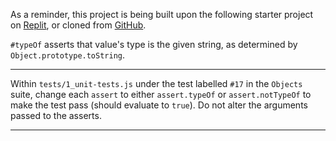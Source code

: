 <div class="challenge-instructions"><div><section id="description">
<p>As a reminder, this project is being built upon the following starter project on <a href="https://replit.com/github/freeCodeCamp/boilerplate-mochachai" rel="noopener noreferrer nofollow" target="_blank">Replit</a>, or cloned from <a href="https://github.com/freeCodeCamp/boilerplate-mochachai/" rel="noopener noreferrer nofollow" target="_blank">GitHub</a>.</p>
<p><code>#typeOf</code> asserts that value's type is the given string, as determined by <code>Object.prototype.toString</code>.</p>
</section></div><hr/><div><section id="instructions">
<p>Within <code>tests/1_unit-tests.js</code> under the test labelled <code>#17</code> in the <code>Objects</code> suite, change each <code>assert</code> to either <code>assert.typeOf</code> or <code>assert.notTypeOf</code> to make the test pass (should evaluate to <code>true</code>). Do not alter the arguments passed to the asserts.</p>
</section></div><hr/></div>